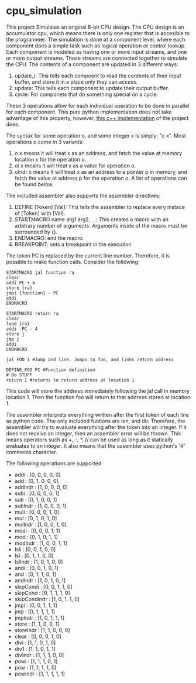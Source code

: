 # cpu_simulation

This project Simulates an original 8-bit CPU design. 
The CPU design is an accumulator cpu, which means there is only one register that is accesible to the programmer.
The simulation is done at a component level, where each component does a simple task such as logical operation or control lookup.
Each component is modeled as having one or more input streams, and one or more output streams. 
These streams are connected together to simulate the CPU. The contents of a component are updated in 3 different ways:
1. update_i: This tells each compoent to read the contents of their input buffer, and store it in a place only they can access.
1. update: This tells each component to update their output buffer.
1. cycle: For componets that do something special on a cycle.

These 3 operations allow for each individual operation to be done in parallel for each component. 
This pure python implementation does not take advantage of this property, however, [this c++ implementation](https://github.com/aidananderson44/c_cpu_simulation) 
of the project does.

The syntax for some operation o, and some integer x is simply: "o x".
Most operations o come in 3 variants:
1. o x means it will treat x as an address, and fetch the value at memory location x for the operation o.
1. oi x means it will treat x as a value for operation o.
1. oIndr x means it will treat x as an address to a pointer p in memory, and fetch the value at address p for the operation o.
A list of operations can be found below.

The included assembler also supports the assembler directives: 
1. DEFINE [Token] [Val]: This tells the assembler to replace every instace of [Token] with [Val].
1. STARTMACRO name arg1 arg2, ...: This creates a macro with an arbitrary number of arguments. Arguments inside of the macro must be surrounded by {}.
1. ENDMACRO: end the macro.
1. BREAKPOINT: sets a breakpoint in the execution

The token PC is replaced by the current line number. Therefore, it is possible to make function calls. Consider the following:
~~~
STARTMACRO jal function ra
clear
addi PC + 4
store {ra}
jmpi {function} - PC
addi
ENDMACRO

STARTMACRO return ra
clear
load {ra}
addi -PC - 4
store j
jmp j
addi
ENDMACRO

jal FOO 1 #Jump and link. Jumps to foo, and links return address

DEFINE FOO PC #Function definition
# Do STUFF
return 1 #returns to return address at location 1
~~~

This code will store the address immediately following the jal call in memory location 1. 
Then the function foo will return to that address stored at location 1.

The assembler interprets everything written after the first token of each line as python code. 
The only included funtions are len, and dir. Therefore, the assembler will try to evaluate everything after the token
into an integer. If it does not receive an integer, then an assembler error will be thrown. 
This means operators such as +, -, *, \/\/ can be used as long as it statically evaluates to an integer. 
It also means that the assembler uses python's '#' comments character.

The following operations are supported
* addi : [0, 0, 0, 0, 0]
* add : [0, 1, 0, 0, 0]
* addIndr : [1, 0, 0, 0, 0]
* subi : [0, 0, 0, 0, 1]
* sub : [0, 1, 0, 0, 1]
* subIndr : [1, 0, 0, 0, 1]
* muli : [0, 0, 0, 1, 0]
* mul : [0, 1, 0, 1, 0]
* mulIndr : [1, 0, 0, 1, 0]
* modi : [0, 0, 0, 1, 1]
* mod : [0, 1, 0, 1, 1]
* modIndr : [1, 0, 0, 1, 1]
* lsli : [0, 0, 1, 0, 0]
* lsl : [0, 1, 1, 0, 0]
* lslIndr : [1, 0, 1, 0, 0]
* andi : [0, 0, 1, 0, 1]
* and : [0, 1, 1, 0, 1]
* andIndr : [1, 0, 1, 0, 1]
* skipCondi : [0, 0, 1, 1, 0]
* skipCond : [0, 1, 1, 1, 0]
* skipCondIndr : [1, 0, 1, 1, 0]
* jmpi : [0, 0, 1, 1, 1]
* jmp : [0, 1, 1, 1, 1]
* jmpIndr : [1, 0, 1, 1, 1]
* store : [1, 1, 0, 0, 1]
* storeIndr : [1, 1, 0, 0, 0]
* clear : [0, 0, 0, 1, 0]
* divi : [1, 1, 0, 1, 0]
* div1 : [1, 1, 0, 1, 1]
* divIndr : [1, 1, 1, 0, 0]
* powi : [1, 1, 1, 0, 1]
* pow : [1, 1, 1, 1, 0]
* powIndr : [1, 1, 1, 1, 1]

